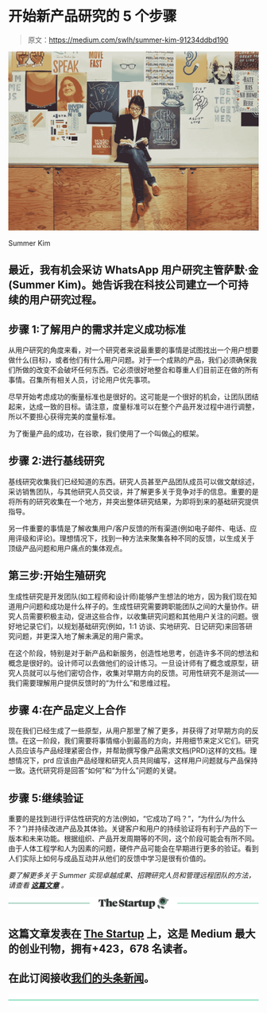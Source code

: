 # 开始新产品研究的 5 个步骤

> 原文：<https://medium.com/swlh/summer-kim-91234ddbd190>

![](img/ba3afdf20e2d0c3e78b2866292e213f9.png)

Summer Kim

## 最近，我有机会采访 WhatsApp 用户研究主管萨默·金(Summer Kim)。她告诉我在科技公司建立一个可持续的用户研究过程。

## 步骤 1:了解用户的需求并定义成功标准

从用户研究的角度来看，对一个研究者来说最重要的事情是试图找出一个用户想要做什么(目标)，或者他们有什么用户问题。对于一个成熟的产品，我们必须确保我们所做的改变不会破坏任何东西。它必须很好地整合和尊重人们目前正在做的所有事情。召集所有相关人员，讨论用户优先事项。

尽早开始考虑成功的衡量标准也是很好的。这可能是一个很好的机会，让团队团结起来，达成一致的目标。请注意，度量标准可以在整个产品开发过程中进行调整，所以不要担心获得完美的度量标准。

为了衡量产品的成功，在谷歌，我们使用了一个叫做[心](https://www.dtelepathy.com/ux-metrics/#intro)的框架。

## 步骤 2:进行基线研究

基线研究收集我们已经知道的东西。研究人员甚至产品团队成员可以做文献综述，采访销售团队，与其他研究人员交谈，并了解更多关于竞争对手的信息。重要的是将所有的研究收集在一个地方，并突出整体研究结果，为即将到来的基础研究提供指导。

另一件重要的事情是了解收集用户/客户反馈的所有渠道(例如电子邮件、电话、应用评级和评论)。理想情况下，找到一种方法来聚集各种不同的反馈，以生成关于顶级产品问题和用户痛点的集体观点。

## 第三步:开始生殖研究

生成性研究是开发团队(如工程师和设计师)能够产生想法的地方，因为我们现在知道用户问题和成功是什么样子的。生成性研究需要跨职能团队之间的大量协作。研究人员需要积极主动，促进这些合作，以收集研究问题和其他用户关注的问题。很好地记录它们，以规划基础研究(例如，1:1 访谈、实地研究、日记研究)来回答研究问题，并更深入地了解未满足的用户需求。

在这个阶段，特别是对于新产品和新服务，创造性地思考，创造许多不同的想法和概念是很好的。设计师可以去做他们的设计练习。一旦设计师有了概念或原型，研究人员就可以与他们密切合作，收集对早期方向的反馈。可用性研究不是测试——我们需要理解用户提供反馈时的“为什么”和思维过程。

## 步骤 4:在产品定义上合作

现在我们已经生成了一些原型，从用户那里了解了更多，并获得了对早期方向的反馈。在这一阶段，我们需要将事情缩小到最高的方向，并用细节来定义它们。研究人员应该与产品经理紧密合作，并帮助撰写像产品需求文档(PRD)这样的文档。理想情况下，prd 应该由产品经理和研究人员共同编写，这样用户问题就与产品保持一致。迭代研究将是回答“如何”和“为什么”问题的关键。

## 步骤 5:继续验证

重要的是找到进行评估性研究的方法(例如，“它成功了吗？”，“为什么/为什么不？”)并持续改进产品及其体验。关键客户和用户的持续验证将有利于产品的下一版本和未来功能。根据组织、产品开发周期等的不同，这个阶段可能会有所不同。由于人体工程学和人为因素的问题，硬件产品可能会在早期进行更多的验证。看到人们实际上如何与成品互动并从他们的反馈中学习是很有价值的。

*要了解更多关于 Summer 实现卓越成果、招聘研究人员和管理远程团队的方法，请查看* [***这篇文章***](https://realtimeboard.com/blog/features/summer-kim-user-research/?utm_source=thestartup&utm_medium=referral&utm_campaign=blog_realtimeboard&utm_content=summer) *。*

[![](img/308a8d84fb9b2fab43d66c117fcc4bb4.png)](https://medium.com/swlh)

## 这篇文章发表在 [The Startup](https://medium.com/swlh) 上，这是 Medium 最大的创业刊物，拥有+423，678 名读者。

## 在此订阅接收[我们的头条新闻](https://growthsupply.com/the-startup-newsletter/)。

[![](img/b0164736ea17a63403e660de5dedf91a.png)](https://medium.com/swlh)